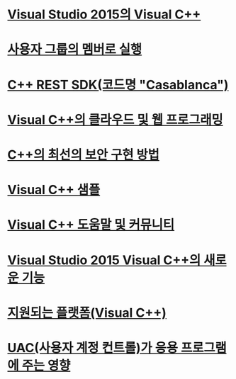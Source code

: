 # [Visual Studio 2015의 Visual C++](visual-cpp-in-visual-studio-2015.md)
# [사용자 그룹의 멤버로 실행](running-as-a-member-of-the-users-group.md)
# [C++ REST SDK(코드명 "Casablanca")](cpp-rest-sdk-codename-casablanca.md)
# [Visual C++의 클라우드 및 웹 프로그래밍](cloud-and-web-programming-in-visual-cpp.md)
# [C++의 최선의 보안 구현 방법](security-best-practices-for-cpp.md)
# [Visual C++ 샘플](visual-cpp-samples.md)
# [Visual C++ 도움말 및 커뮤니티](visual-cpp-help-and-community.md)
# [Visual Studio 2015 Visual C++의 새로운 기능](what-s-new-for-visual-cpp-in-visual-studio-2015.md)
# [지원되는 플랫폼(Visual C++)](supported-platforms-visual-cpp.md)
# [UAC(사용자 계정 컨트롤)가 응용 프로그램에 주는 영향](how-user-account-control-uac-affects-your-application.md)
